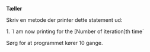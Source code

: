 **Tæller**

Skriv en metode der printer dette statement ud:

1\. \`I am now printing for the \[Number of iteration]th time\`

Sørg for at programmet kører 10 gange.